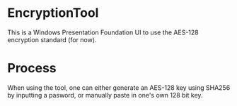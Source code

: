 # EncryptionTool
This is a Windows Presentation Foundation UI to use the AES-128 encryption standard (for now).

# Process
When using the tool, one can either generate an AES-128 key using SHA256 by inputting a pasword, or manually paste in one's own
128 bit key.
